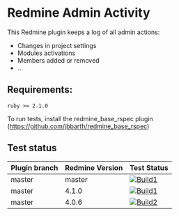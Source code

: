 Redmine Admin Activity
======================

This Redmine plugin keeps a log of all admin actions:
- Changes in project settings
- Modules activations
- Members added or removed
- ...

## Requirements:

    ruby >= 2.1.0


To run tests, install the redmine_base_rspec plugin (https://github.com/jbbarth/redmine_base_rspec)

## Test status

|Plugin branch| Redmine Version   | Test Status       |
|-------------|-------------------|-------------------|
|master       | master            | [![Build1][1]][5] |  
|master       | 4.1.0             | [![Build1][2]][5] |  
|master       | 4.0.6             | [![Build2][3]][5] |

[1]: https://travis-matrix-badges.herokuapp.com/repos/nanego/redmine_admin_activity/branches/master/1?use_travis_com=true
[2]: https://travis-matrix-badges.herokuapp.com/repos/nanego/redmine_admin_activity/branches/master/2?use_travis_com=true
[3]: https://travis-matrix-badges.herokuapp.com/repos/nanego/redmine_admin_activity/branches/master/3?use_travis_com=true
[5]: https://travis-ci.com/nanego/redmine_admin_activity
